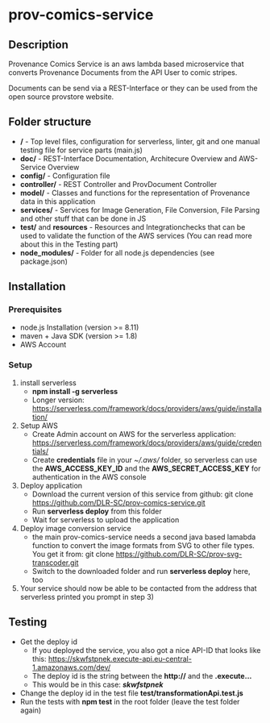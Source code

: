 # prov-comics-service
## Description
Provenance Comics Service is an aws lambda based microservice that converts Provenance Documents from the API User to comic stripes.

Documents can be send via a REST-Interface or they can be used from the open source provstore website.

## Folder structure
- **/** - Top level files, configuration for serverless, linter, git and one manual testing file for service parts (main.js)
- **doc/** - REST-Interface Documentation, Architecure Overview and AWS-Service Overview
- **config/** - Configuration file
- **controller/** - REST Controller and ProvDocument Controller
- **model/** - Classes and functions for the representation of Provenance data in this application
- **services/** - Services for Image Generation, File Conversion, File Parsing and other stuff that can be done in JS
- **test/** and **resources** - Resources and Integrationchecks that can be used to validate the function of the AWS services (You can read more about this in the Testing part)
- **node_modules/** - Folder for all node.js dependencies (see package.json)

## Installation
### Prerequisites
- node.js Installation (version >= 8.11)
- maven + Java SDK (version >= 1.8)
- AWS Account

### Setup
1. install serverless
    - **npm install -g serverless**
    - Longer version: https://serverless.com/framework/docs/providers/aws/guide/installation/
2. Setup AWS 
    - Create Admin account on AWS for the serverless application: https://serverless.com/framework/docs/providers/aws/guide/credentials/
    - Create **credentials** file in your *~/.aws/* folder, so serverless can use the **AWS_ACCESS_KEY_ID** and the **AWS_SECRET_ACCESS_KEY** for authentication in the AWS console
3. Deploy application
    - Download the current version of this service from github: git clone https://github.com/DLR-SC/prov-comics-service.git
    - Run **serverless deploy** from this folder
    - Wait for serverless to upload the application
4. Deploy image conversion service
    - the main prov-comics-service needs a second java based lamabda function to convert the image formats from SVG to other file types. You get it from: git clone https://github.com/DLR-SC/prov-svg-transcoder.git
    - Switch to the downloaded folder and run **serverless deploy** here, too
5. Your service should now be able to be contacted from the address that serverless printed you prompt in step 3)

## Testing 
- Get the deploy id
    - If you deployed the service, you also got a nice API-ID that looks like this: https://skwfstpnek.execute-api.eu-central-1.amazonaws.com/dev/
    - The deploy id is the string between the **http://** and the **.execute...**
    - This would be in this case: ***skwfstpnek***
- Change the deploy id in the test file **test/transformationApi.test.js**
- Run the tests with **npm test** in the root folder (leave the test folder again)


